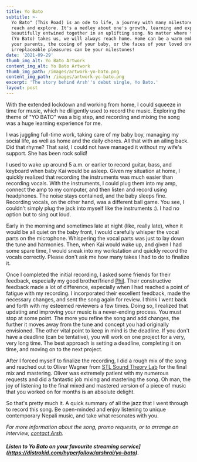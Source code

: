 ```yaml
---
title: Yo Bato
subtitle: >-
  Yo Bato" (This Road) is an ode to life, a journey with many milestones to
  reach and explore. It's a medley about one's growth, learning and experiences,
  beautifully entwined together in an uplifting song. No matter where the road
  (Yo Bato) takes us, we will always reach home. Home can be a warm embrace of
  your parents, the cooing of your baby, or the faces of your loved ones—these
  irreplaceable pleasures can be your milestones!
date: '2021-09-29'
thumb_img_alt: Yo Bato Artwork
content_img_alt: Yo Bato Artwork
thumb_img_path: /images/artwork-yo-bato.png
content_img_path: /images/artwork-yo-bato.png
excerpt: 'The story behind Arsh''s debut single, Yo Bato.'
layout: post
---
```

With the extended lockdown and working from home, I could squeeze in time for music, which he diligently used to record the music. Exploring the theme of "YO BATO" was a big step, and recording and mixing the song was a huge learning experience for me. 

I was juggling full-time work, taking care of my baby boy, managing my social life, as well as home and the daily chores. All that with an ailing back. Did that rhyme? That said, I could not have managed it without my wife's support. She has been rock solid!

I used to wake up around 5 a.m. or earlier to record guitar, bass, and keyboard when baby Kai would be asleep. Given my situation at home, I quickly realized that recording the instruments was much easier than recording vocals. With the instruments, I could plug them into my amp, connect the amp to my computer, and then listen and record using headphones. The noise stays contained, and the baby sleeps fine. Recording vocals, on the other hand, was a different ball game. You see, I couldn't simply plug the jack into myself like the instruments :). I had no option but to sing out loud. 

Early in the morning and sometimes late at night (like, really late), when it would be all quiet on the baby front, I would carefully whisper the vocal parts on the microphone. Whispering the vocal parts was just to lay down the tune and harmonies.  Then, when Kai would wake up, and given I had some spare time, I would sneak into my workstation and quickly record the vocals correctly. Please don't ask me how many takes I had to do to finalize it.

Once I completed the initial recording, I asked some friends for their feedback, especially my good brother/friend <a href="https://www.instagram.com/philraiz/" target="_blank">Phil</a>. Their constructive feedback made a lot of difference, especially when I had reached a point of fatigue with my recording. I incorporated their excellent feedback, made the necessary changes, and sent the song again for review. I think I went back and forth with my esteemed reviewers a few times. Doing so, I realized that updating and improving your music is a never-ending process. You must stop at some point. The more you refine the song and add changes, the further it moves away from the tune and concept you had originally envisioned.  The other vital point to keep in mind is the deadline. If you don't have a deadline (can be tentative), you will work on one project for a very, very long time. The best approach is setting a deadline, completing it on time, and moving on to the next project.

After I forced myself to finalize the recording, I did a rough mix of the song and reached out to Oliver Wagner from <a href="https://www.facebook.com/soundtheorylab/" target="blank">STL Sound Theory Lab</a> for the final mix and mastering. Oliver was extremely patient with my numerous requests and did a fantastic job mixing and mastering the song. Oh man, the joy of listening to the final mixed and mastered version of a piece of music that you worked on for months is an absolute delight.

So that's pretty much it. A quick summary of all the jazz that I went through to record this song. Be open-minded and enjoy listening to unique contemporary Nepali music, and take what resonates with you.

*For more information about the song, promo requests, or to arrange an interview, *[*contact Arsh*](/contact)*.*

##### Listen to Yo Bato on your favourite <a>streaming service](https://distrokid.com/hyperfollow/arshrai/yo-bato).
